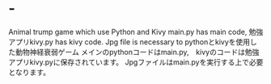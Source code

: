 # -
Animal trump game which use Python and Kivy
main.py has main code, 勉強アプリkivy.py has kivy code.
Jpg file is necessary to 
pythonとkivyを使用した動物神経衰弱ゲーム
メインのpythonコードはmain.py,　kivyのコードは勉強アプリkivy.pyに保存されています。
Jpgファイルはmain.pyを実行する上で必要となります。
